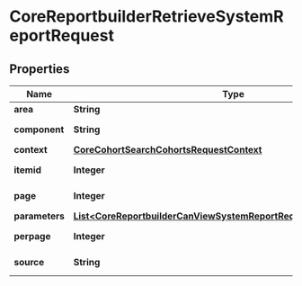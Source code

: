 

# CoreReportbuilderRetrieveSystemReportRequest


## Properties

| Name | Type | Description | Notes |
|------------ | ------------- | ------------- | -------------|
|**area** | **String** | Report area |  [optional] |
|**component** | **String** | Report component |  [optional] |
|**context** | [**CoreCohortSearchCohortsRequestContext**](CoreCohortSearchCohortsRequestContext.md) |  |  |
|**itemid** | **Integer** | Report item ID |  [optional] |
|**page** | **Integer** | Page number |  [optional] |
|**parameters** | [**List&lt;CoreReportbuilderCanViewSystemReportRequestParametersInner&gt;**](CoreReportbuilderCanViewSystemReportRequestParametersInner.md) |  |  [optional] |
|**perpage** | **Integer** | Reports per page |  [optional] |
|**source** | **String** | Report class path |  |



